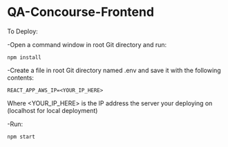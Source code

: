 # QA-Concourse-Frontend

To Deploy:

-Open a command window in root Git directory and run:

```
npm install
```

-Create a file in root Git directory named .env and save it with the following contents:

```
REACT_APP_AWS_IP=<YOUR_IP_HERE>
```
Where <YOUR_IP_HERE> is the IP address the server your deploying on (localhost for local deployment)

-Run:

```
npm start
```
